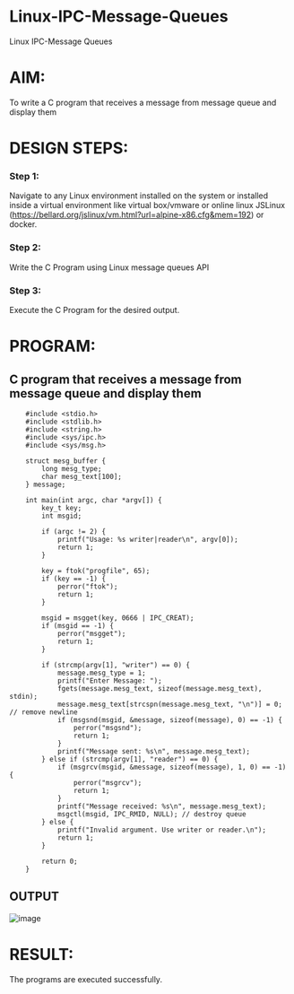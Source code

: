 # Linux-IPC-Message-Queues
Linux IPC-Message Queues

# AIM:
To write a C program that receives a message from message queue and display them

# DESIGN STEPS:

### Step 1:

Navigate to any Linux environment installed on the system or installed inside a virtual environment like virtual box/vmware or online linux JSLinux (https://bellard.org/jslinux/vm.html?url=alpine-x86.cfg&mem=192) or docker.

### Step 2:

Write the C Program using Linux message queues API 

### Step 3:

Execute the C Program for the desired output. 

# PROGRAM:

## C program that receives a message from message queue and display them

        #include <stdio.h>
        #include <stdlib.h>
        #include <string.h>
        #include <sys/ipc.h>
        #include <sys/msg.h>

        struct mesg_buffer {
            long mesg_type;
            char mesg_text[100];
        } message;

        int main(int argc, char *argv[]) {
            key_t key;
            int msgid;

            if (argc != 2) {
                printf("Usage: %s writer|reader\n", argv[0]);
                return 1;
            }

            key = ftok("progfile", 65);
            if (key == -1) {
                perror("ftok");
                return 1;
            }

            msgid = msgget(key, 0666 | IPC_CREAT);
            if (msgid == -1) {
                perror("msgget");
                return 1;
            }

            if (strcmp(argv[1], "writer") == 0) {
                message.mesg_type = 1;
                printf("Enter Message: ");
                fgets(message.mesg_text, sizeof(message.mesg_text), stdin);
                message.mesg_text[strcspn(message.mesg_text, "\n")] = 0; // remove newline
                if (msgsnd(msgid, &message, sizeof(message), 0) == -1) {
                    perror("msgsnd");
                    return 1;
                }
                printf("Message sent: %s\n", message.mesg_text);
            } else if (strcmp(argv[1], "reader") == 0) {
                if (msgrcv(msgid, &message, sizeof(message), 1, 0) == -1) {
                    perror("msgrcv");
                    return 1;
                }
                printf("Message received: %s\n", message.mesg_text);
                msgctl(msgid, IPC_RMID, NULL); // destroy queue
            } else {
                printf("Invalid argument. Use writer or reader.\n");
                return 1;
            }

            return 0;
        }




## OUTPUT

![image](https://github.com/user-attachments/assets/d8a0f31c-45d5-4ea3-a1fb-600e5c46d80e)



# RESULT:
The programs are executed successfully.
